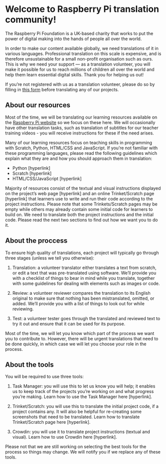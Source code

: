 # Welcome to Raspberry Pi translation community! 

The Raspberry Pi Foundation is a UK-based charity that works to put the power of digital making into the hands of people all over the world. 

In order to make our content available globally, we need translations of it in various languages. Professional translation on this scale is expensive, and is therefore unsustainable for a small non-profit organisation such as ours. This is why we need your support — as a translation volunteer, you will make it possible for us to reach millions of children all over the world and help them learn essential digital skills. Thank you for helping us out!

If you’re not registered with us as a translation volunteer, please do so by filling in [this form](https://docs.google.com/a/raspberrypi.org/forms/d/e/1FAIpQLSdoxUvmGwbpx3zcCxXwJEqaBoAQHsTu-v5R4uOTSxv9-OzUEw/viewform) before translating any of our projects. 

## About our resources

Most of the time, we will be translating our learning resources available on the [Raspberry Pi website](https://projects.raspberrypi.org/en/) so we focus on these here. We will occasionally have other translation tasks, such as translation of subtitles for our teacher training videos - you will receive instructions for these if the need arises. 

Many of our learning resources focus on teaching skills in programming with Scratch, Python, HTML/CSS and JavaScript. If you’re not familiar with these programming languages, please read the following guidelines which explain what they are and how you should approach them in translation:

-	Python [hyperlink]
- Scratch [hyperlink]
- HTML/CSS/JavaScript [hyperlink]

Majority of resources consist of the textual and visual instructions displayed on the project’s web page [hyperlink] and an online Trinket/Scratch page [hyperlink] that learners use to write and run their code according to the project instructions. Please note that some Trinkets/Scratch pages may be empty while others may already contain some initial code for learners to build on. We need to translate both the project instructions and the initial code. Please read the next two sections to find out how we want you to do it. 

## About the proccess

To ensure high quality of translations, each project will typically go through three stages (unless we tell you otherwise):

1. Translation: a volunteer translator either translates a text from scratch, or edit a text that was pre-translated using software. We’ll provide you with a checklist of things to bear in mind while you translate, together with some guidelines for dealing with elements such as images or code.

2. Review: a volunteer reviewer compares the translation to its English original to make sure that nothing has been mistranslated, omitted, or added. We’ll provide you with a list of things to look out for while reviewing.

3. Test: a volunteer tester goes through the translated and reviewed text to try it out and ensure that it can be used for its purpose.

Most of the time, we will let you know which part of the process we want you to contribute to. However, there will be urgent translations that need to be done quickly, in which case we will let you choose your role in the process. 

## About the tools

You will be required to use three tools:

1. Task Manager: you will use this to let us know you will help; it enables us to keep track of the projects you’re working on and what progress you’re making. Learn how to use the Task Manager here [hyperlink].

2. Trinket/Scratch: you will use this to translate the initial project code, if a project contains any. It will also be helpful for re-creating some screenshots that need to be translated. Learn how to translate Trinket/Scratch page here [hyperlink].

3. Crowdin: you will use it to translate project instructions (textual and visual). Learn how to use Crowdin here [hyperlink].

Please not that we are still working on selecting the best tools for the process so things may change. We will notify you if we replace any of these tools. 
